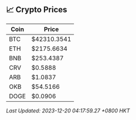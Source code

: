 ## 📈 Crypto Prices

| Coin | Price |
| ---- | ----- |
| BTC | $42310.3541 |
| ETH | $2175.6634 |
| BNB | $253.4387 |
| CRV | $0.5888 |
| ARB | $1.0837 |
| OKB | $54.5166 |
| DOGE | $0.0906 |

_Last Updated: 2023-12-20 04:17:59.27 +0800 HKT_